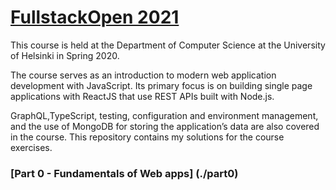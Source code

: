 # [FullstackOpen 2021](https://fullstackopen.com/en/)
This course is held at the Department of Computer Science at the University of Helsinki in Spring 2020.

The course serves as an introduction to modern web application development with JavaScript. Its primary focus is on building single page applications with ReactJS that use REST APIs built with Node.js. 

GraphQL,TypeScript, testing, configuration and environment management, and the use of MongoDB for storing the application’s data are also covered in the course. This repository contains my solutions for the course exercises. 

### [Part 0 - Fundamentals of Web apps] (./part0)
